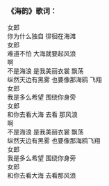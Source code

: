 

### 《海韵》歌词：

女郎  
你为什么独自 徘徊在海滩  
女郎  
难道不怕 大海就要起风浪  
啊  
不是海浪 是我美丽衣裳 飘荡  
纵然天边有黑雾 也要像那海鸥 飞翔  
女郎  
我是多么希望 围绕你身旁  
女郎  
和你去看大海 去看 那风浪  
啊  
不是海浪 是我美丽衣裳 飘荡  
纵然天边有黑雾 也要像那海鸥飞翔  
女郎  
我是多么希望 围绕你身旁  
女郎  
和你去看大海 去看那风浪

